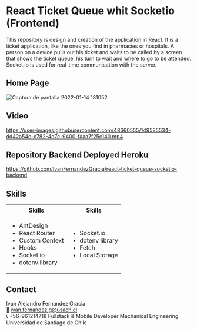 # React Ticket Queue whit Socketio (Frontend)
This repository is design and creation of the application in React. It is a ticket application, like the ones you find in pharmacies or hospitals. A person on a device pulls out his ticket and waits to be called by a screen that shows the ticket queue, his turn to wait and where to go to be attended. Socket.io is used for real-time communication with the server.

## Home Page
![Captura de pantalla 2022-01-14 181052](https://user-images.githubusercontent.com/48660555/149585809-cce0f506-f514-41d2-a0f9-40201016e0f7.png)

## Video
https://user-images.githubusercontent.com/48660555/149585534-dd42a54c-c782-4d7c-9400-faaa7f25c140.mp4

## Repository Backend Deployed Heroku
https://github.com/IvanFernandezGracia/react-ticket-queue-socketio-backend


<!-- Tech -->
## Skills
<table>
  <tbody>
    <tr>
      <th align="center">Skills</th>
      <th align="center">Skills</th>      
    </tr>
        <td>
        <ul>
          <li>AntDesign</li>                     
          <li>React Router</li>                     
          <li>Custom Context</li>
          <li>Hooks</li>                     
          <li>Socket.io</li>                     
          <li>dotenv library</li>   
        </ul>
      </td>    
        <td>
        <ul>
          <li>Socket.io</li>                     
          <li>dotenv library</li>              
          <li>Fetch</li>                     
          <li>Local Storage</li>                      
        </ul>
      </td>
  </tbody>
</table>

<!-- CONTACT -->
## Contact
Ivan Alejandro Fernandez Gracia  
:email: ivan.fernandez.g@usach.cl  
:telephone_receiver: +56-961214718
Fullstack & Mobile Developer
Mechanical Engineering  
Universidad de Santiago de Chile


